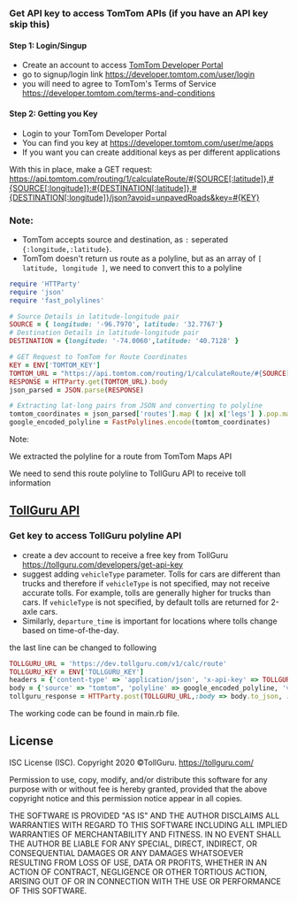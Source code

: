 # [](https://developer.tomtom.com/)

### Get API key to access TomTom APIs (if you have an API key skip this)
#### Step 1: Login/Singup
* Create an account to access [TomTom Developer Portal](https://developer.tomtom.com/)
* go to signup/login link https://developer.tomtom.com/user/login
* you will need to agree to TomTom's Terms of Service https://developer.tomtom.com/terms-and-conditions

#### Step 2: Getting you Key
* Login to your TomTom Developer Portal
* You can find you key at https://developer.tomtom.com/user/me/apps
* If you want you can create additional keys as per different
  applications

With this in place, make a GET request: https://api.tomtom.com/routing/1/calculateRoute/#{SOURCE[:latitude]},#{SOURCE[:longitude]}:#{DESTINATION[:latitude]},#{DESTINATION[:longitude]}/json?avoid=unpavedRoads&key=#{KEY}

### Note:
* TomTom accepts source and destination, as `:` seperated `{:longitude,:latitude}`.
* TomTom doesn't return us route as a polyline, but as an array of `[ latitude, longitude ]`, we need to convert this to a polyline

```ruby
require 'HTTParty'
require 'json'
require 'fast_polylines'

# Source Details in latitude-longitude pair
SOURCE = { longitude: '-96.7970', latitude: '32.7767'}
# Destination Details in latitude-longitude pair
DESTINATION = {longitude: '-74.0060',latitude: '40.7128' }

# GET Request to TomTom for Route Coordinates
KEY = ENV['TOMTOM_KEY']
TOMTOM_URL = "https://api.tomtom.com/routing/1/calculateRoute/#{SOURCE[:latitude]},#{SOURCE[:longitude]}:#{DESTINATION[:latitude]},#{DESTINATION[:longitude]}/json?avoid=unpavedRoads&key=#{KEY}"
RESPONSE = HTTParty.get(TOMTOM_URL).body
json_parsed = JSON.parse(RESPONSE)

# Extracting lat-long pairs from JSON and converting to polyline
tomtom_coordinates = json_parsed['routes'].map { |x| x['legs'] }.pop.map{ |y| y['points']}.pop.map {|z| z.values}
google_encoded_polyline = FastPolylines.encode(tomtom_coordinates)
```

Note:

We extracted the polyline for a route from TomTom Maps API

We need to send this route polyline to TollGuru API to receive toll information

## [TollGuru API](https://tollguru.com/developers/docs/)

### Get key to access TollGuru polyline API
* create a dev account to receive a free key from TollGuru https://tollguru.com/developers/get-api-key
* suggest adding `vehicleType` parameter. Tolls for cars are different than trucks and therefore if `vehicleType` is not specified, may not receive accurate tolls. For example, tolls are generally higher for trucks than cars. If `vehicleType` is not specified, by default tolls are returned for 2-axle cars. 
* Similarly, `departure_time` is important for locations where tolls change based on time-of-the-day.

the last line can be changed to following

```ruby
TOLLGURU_URL = 'https://dev.tollguru.com/v1/calc/route'
TOLLGURU_KEY = ENV['TOLLGURU_KEY']
headers = {'content-type' => 'application/json', 'x-api-key' => TOLLGURU_KEY}
body = {'source' => "tomtom", 'polyline' => google_encoded_polyline, 'vehicleType' => "2AxlesAuto", 'departure_time' => "2021-01-05T09:46:08Z"}
tollguru_response = HTTParty.post(TOLLGURU_URL,:body => body.to_json, :headers => headers)
```

The working code can be found in main.rb file.

## License
ISC License (ISC). Copyright 2020 &copy;TollGuru. https://tollguru.com/

Permission to use, copy, modify, and/or distribute this software for any purpose with or without fee is hereby granted, provided that the above copyright notice and this permission notice appear in all copies.

THE SOFTWARE IS PROVIDED "AS IS" AND THE AUTHOR DISCLAIMS ALL WARRANTIES WITH REGARD TO THIS SOFTWARE INCLUDING ALL IMPLIED WARRANTIES OF MERCHANTABILITY AND FITNESS. IN NO EVENT SHALL THE AUTHOR BE LIABLE FOR ANY SPECIAL, DIRECT, INDIRECT, OR CONSEQUENTIAL DAMAGES OR ANY DAMAGES WHATSOEVER RESULTING FROM LOSS OF USE, DATA OR PROFITS, WHETHER IN AN ACTION OF CONTRACT, NEGLIGENCE OR OTHER TORTIOUS ACTION, ARISING OUT OF OR IN CONNECTION WITH THE USE OR PERFORMANCE OF THIS SOFTWARE.
